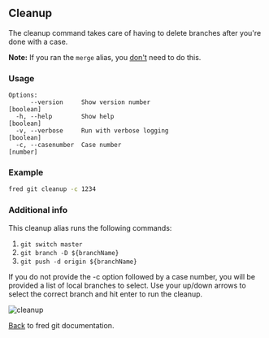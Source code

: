 ## Cleanup

The cleanup command takes care of having to delete branches after you're done with a case. 

**Note:** If you ran the `merge` alias, you <u>don't</u> need to do this.  


### Usage

```
Options:
      --version     Show version number                                [boolean]
  -h, --help        Show help                                          [boolean]
  -v, --verbose     Run with verbose logging                           [boolean]
  -c, --casenumber  Case number                                         [number]
```

### Example

```sh
fred git cleanup -c 1234
```

### Additional info

This cleanup alias runs the following commands:

1. `git switch master`
2. `git branch -D ${branchName}`
3. `git push -d origin ${branchName}`

If you do not provide the -c option followed by a case number, you will be provided a list of local branches to select. Use your up/down arrows to select the correct branch and hit enter to run the cleanup.

![cleanup](./cleanup-select.png)

[Back](../README.md) to fred git documentation.